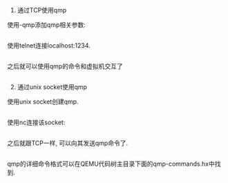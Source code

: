 
1. 通过TCP使用qmp

使用-qmp添加qmp相关参数:

```

```

使用telnet连接localhost:1234.

```

```

之后就可以使用qmp的命令和虚拟机交互了

```

```

2. 通过unix socket使用qmp

使用unix socket创建qmp.

```

```

使用nc连接该socket:

```

```

之后就跟TCP一样, 可以向其发送qmp命令了.

```

```

qmp的详细命令格式可以在QEMU代码树主目录下面的qmp-commands.hx中找到.